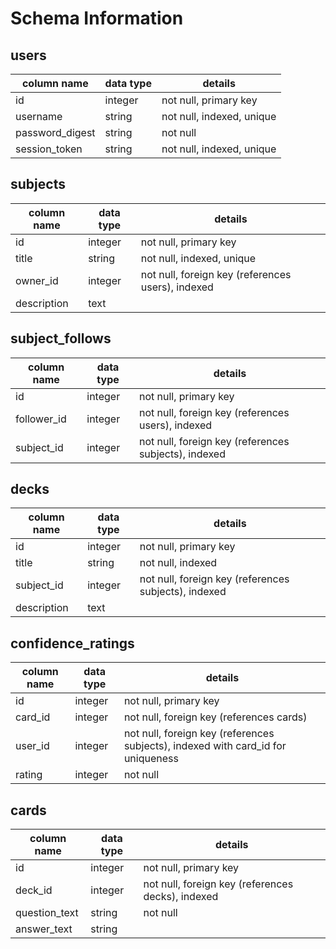 # Schema Information

## users

column name	        |     data type	    |   details
--------------------|-------------------|----------------------------
id	                |integer	          |not null, primary key
username	          |string	            |not null, indexed, unique
password_digest	    |string	            |not null
session_token	      |string	            |not null, indexed, unique

## subjects

column name	        |     data type	    |   details
--------------------|-------------------|----------------------------
id	                |integer	          |not null, primary key
title   	          |string	            |not null, indexed, unique
owner_id      	    |integer	          |not null, foreign key (references users), indexed
description 	      |text	              |

## subject_follows

column name	        |     data type	    |   details
--------------------|-------------------|----------------------------
id	                |integer	          |not null, primary key
follower_id   	    |integer	          |not null, foreign key (references users), indexed
subject_id      	  |integer	          |not null, foreign key (references subjects), indexed

## decks

column name	        |     data type	    |   details
--------------------|-------------------|----------------------------
id	                |integer	          |not null, primary key
title   	          |string	            |not null, indexed
subject_id      	  |integer            |not null, foreign key (references subjects), indexed
description 	      |text	              |

## confidence_ratings

column name	        |     data type	    |   details
--------------------|-------------------|----------------------------
id	                |integer	          |not null, primary key
card_id   	        |integer            |not null, foreign key (references cards)
user_id      	      |integer            |not null, foreign key (references subjects), indexed with card_id for uniqueness
rating 	            |integer            |not null

## cards

column name	        |     data type	    |   details
--------------------|-------------------|----------------------------
id	                |integer	          |not null, primary key
deck_id      	      |integer            |not null, foreign key (references decks), indexed
question_text       |string             |not null
answer_text  	      |string             |
